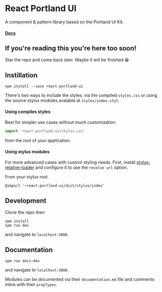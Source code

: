 # React Portland UI

A component & pattern library based on the Portland UI Kit.

#### [Docs](http://react-portland-ui.surge.sh/)

## If you're reading this you're here too soon!

Star the repo and come back later. Maybe it will be finished :grin:

## Instillation

```
npm install --save react-portland-ui
```

There's two ways to include the styles; via the compiled `styles.css` or using the source stylus modules avaiable at `styles/index.styl`.

#### Using compiles styles

Best for simpler use cases without much customization.

```javascript
import 'react-portland-ui/styles.css'
```

from the root of your application.

#### Using stylus modules

For more advanced cases with custom styling needs. First, install [stylus-relative-loader](https://github.com/walmartlabs/stylus-relative-loader) and configure it to use the `resolve url` option.

From your stylus root

```stylus
@import '~react-portland-ui/dist/stylus/index'
```

## Development

Clone the repo then

```
npm install
npm run dev
```

and navigate to `localhost:3000`.

## Documentation

```
npm run docs:dev
```

and navigate to `localhost:3000`.

Modules can be documented via their `documentation.md` file and comments inline with their `propTypes`.
